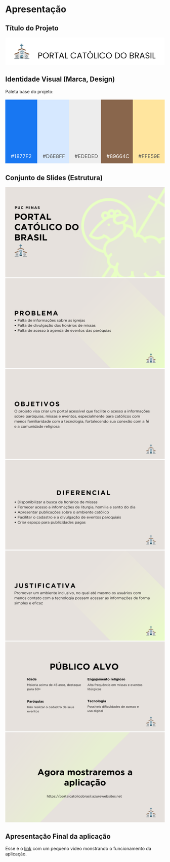 # Apresentação
## Título do Projeto

<img src="https://github.com/ICEI-PUC-Minas-PMV-ADS/pmv-ads-2024-2-e2-proj-int-t7-portal-catolicos-do-brasil/blob/main/docs/img/titulo_pagina.png">

## Identidade Visual (Marca, Design)

Paleta base do projeto:<br><br>
<img src="https://github.com/ICEI-PUC-Minas-PMV-ADS/pmv-ads-2024-2-e2-proj-int-t7-portal-catolicos-do-brasil/blob/main/docs/img/paleta.png">

## Conjunto de Slides (Estrutura)

<img src="https://github.com/ICEI-PUC-Minas-PMV-ADS/pmv-ads-2024-2-e2-proj-int-t7-portal-catolicos-do-brasil/blob/main/docs/img/Slide 1.png">

<img src="https://github.com/ICEI-PUC-Minas-PMV-ADS/pmv-ads-2024-2-e2-proj-int-t7-portal-catolicos-do-brasil/blob/main/docs/img/Slide 2.png">

<img src="https://github.com/ICEI-PUC-Minas-PMV-ADS/pmv-ads-2024-2-e2-proj-int-t7-portal-catolicos-do-brasil/blob/main/docs/img/Slide 3.png">

<img src="https://github.com/ICEI-PUC-Minas-PMV-ADS/pmv-ads-2024-2-e2-proj-int-t7-portal-catolicos-do-brasil/blob/main/docs/img/Slide 4.png">

<img src="https://github.com/ICEI-PUC-Minas-PMV-ADS/pmv-ads-2024-2-e2-proj-int-t7-portal-catolicos-do-brasil/blob/main/docs/img/Slide 5.png">

<img src="https://github.com/ICEI-PUC-Minas-PMV-ADS/pmv-ads-2024-2-e2-proj-int-t7-portal-catolicos-do-brasil/blob/main/docs/img/Slide 6.png">

<img src="https://github.com/ICEI-PUC-Minas-PMV-ADS/pmv-ads-2024-2-e2-proj-int-t7-portal-catolicos-do-brasil/blob/main/docs/img/Slide 7.png">

## Apresentação Final da aplicação

Esse é o [link](https://github.com/ICEI-PUC-Minas-PMV-ADS/pmv-ads-2024-2-e2-proj-int-t7-portal-catolicos-do-brasil/blob/main/presentation/Apresenta%C3%A7%C3%A3o%20Final%20Portal%20Catolico%20do%20Brasil.mp4) com um pequeno vídeo monstrando o funcionamento da aplicação.
